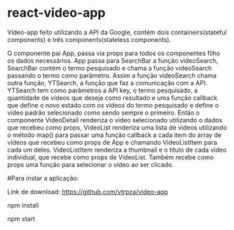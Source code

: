 # react-video-app

Video-app feito utilizando a API da Google, contém dois containeirs(stateful components) e três components(stateless components).

O componente pai App, passa via props para todos os componentes filho os dados necessários. App passa para SearchBar a função videoSearch, SearchBar contém o termo pesquisado e chama a função videoSearch passando o termo como parâmetro. Assim a função videoSearch chama outra função, YTSearch, a função que faz a comunicação com a API. YTSearch tem como parâmetros a API key, o termo pesquisado, a quantidade de vídeos que deseja como resultado e uma função callback que define o novo estado com os vídeos do termo pesquisado e define o vídeo padrão selecionado como sendo sempre o primeiro. Então o componente VideoDetail renderiza o vídeo selecionado utilizando o dados que recebeu como props, VideoList renderiza uma lista de vídeos utilizando o método map() para passar uma função callback a cada item do array de vídeos que recebeu como props de App e chamando VideoListItem para cada um deles. VideoListItem renderiza a thumbnail e o título de cada vídeo individual, que recebe como props de VideoList. Também recebe como props uma função para selecionar o vídeo ao ser clicado.

#Para instar a aplicação:

Link de download: https://github.com/vtrpza/video-app

npm install

npm start
